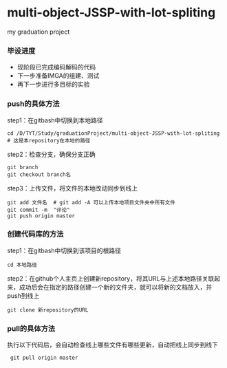 # multi-object-JSSP-with-lot-spliting
my graduation project

### 毕设进度
* 现阶段已完成编码解码的代码
* 下一步准备IMGA的组建、测试
* 再下一步进行多目标的实验

### push的具体方法
step1：在gitbash中切换到本地路径
```
cd /D/TYT/Study/graduationProject/multi-object-JSSP-with-lot-spliting  # 这是本repository在本地的路径
```
step2：检查分支，确保分支正确
```
git branch
git checkout branch名  
```
step3：上传文件，将文件的本地改动同步到线上
```
git add 文件名  # git add -A 可以上传本地项目文件夹中所有文件
git commit -m  "评论" 
git push origin master
```
### 创建代码库的方法
step1：在gitbash中切换到该项目的根路径
```
cd 本地路径
```
step2：在github个人主页上创建新repository，将其URL与上述本地路径关联起来，成功后会在指定的路径创建一个新的文件夹，就可以将新的文档放入，并push到线上
```
git clone 新repository的URL
```

### pull的具体方法
执行以下代码后，会自动检查线上哪些文件有哪些更新，自动把线上同步到线下
```
 git pull origin master
```
